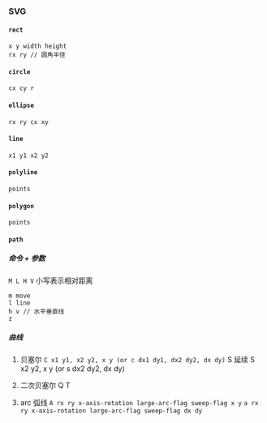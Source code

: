 ### SVG

#### `rect`
```
x y width height
rx ry // 圆角半径
```

#### `circle`
```
cx cy r
```

#### `ellipse`
```
rx ry cx xy
```

#### `line`
```
x1 y1 x2 y2
```

#### `polyline`
```
points
```

#### `polygon`
```
points
```

#### `path`
##### 命令 + 参数
`M L H V` 小写表示相对距离
```
m move
l line
h v // 水平垂直线
z 
```
##### 曲线
1. 贝塞尔
`C x1 y1, x2 y2, x y (or c dx1 dy1, dx2 dy2, dx dy)`
S 延续
S x2 y2, x y (or s dx2 dy2, dx dy)

2. 二次贝塞尔
Q T

3. arc 弧线
`A rx ry x-axis-rotation large-arc-flag sweep-flag x y`
`a rx ry x-axis-rotation large-arc-flag sweep-flag dx dy`




